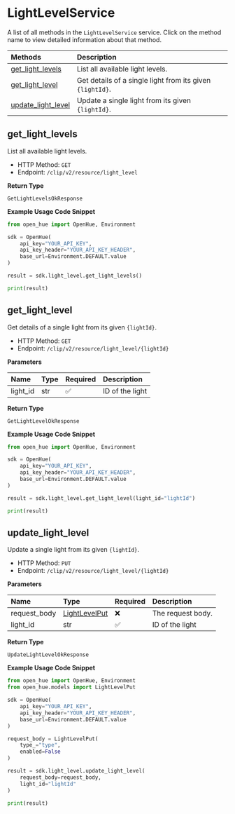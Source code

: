 # LightLevelService

A list of all methods in the `LightLevelService` service. Click on the method name to view detailed information about that method.

| Methods                                   | Description                                               |
| :---------------------------------------- | :-------------------------------------------------------- |
| [get_light_levels](#get_light_levels)     | List all available light levels.                          |
| [get_light_level](#get_light_level)       | Get details of a single light from its given `{lightId}`. |
| [update_light_level](#update_light_level) | Update a single light from its given `{lightId}`.         |

## get_light_levels

List all available light levels.

- HTTP Method: `GET`
- Endpoint: `/clip/v2/resource/light_level`

**Return Type**

`GetLightLevelsOkResponse`

**Example Usage Code Snippet**

```python
from open_hue import OpenHue, Environment

sdk = OpenHue(
    api_key="YOUR_API_KEY",
    api_key_header="YOUR_API_KEY_HEADER",
    base_url=Environment.DEFAULT.value
)

result = sdk.light_level.get_light_levels()

print(result)
```

## get_light_level

Get details of a single light from its given `{lightId}`.

- HTTP Method: `GET`
- Endpoint: `/clip/v2/resource/light_level/{lightId}`

**Parameters**

| Name     | Type | Required | Description     |
| :------- | :--- | :------- | :-------------- |
| light_id | str  | ✅       | ID of the light |

**Return Type**

`GetLightLevelOkResponse`

**Example Usage Code Snippet**

```python
from open_hue import OpenHue, Environment

sdk = OpenHue(
    api_key="YOUR_API_KEY",
    api_key_header="YOUR_API_KEY_HEADER",
    base_url=Environment.DEFAULT.value
)

result = sdk.light_level.get_light_level(light_id="lightId")

print(result)
```

## update_light_level

Update a single light from its given `{lightId}`.

- HTTP Method: `PUT`
- Endpoint: `/clip/v2/resource/light_level/{lightId}`

**Parameters**

| Name         | Type                                        | Required | Description       |
| :----------- | :------------------------------------------ | :------- | :---------------- |
| request_body | [LightLevelPut](../models/LightLevelPut.md) | ❌       | The request body. |
| light_id     | str                                         | ✅       | ID of the light   |

**Return Type**

`UpdateLightLevelOkResponse`

**Example Usage Code Snippet**

```python
from open_hue import OpenHue, Environment
from open_hue.models import LightLevelPut

sdk = OpenHue(
    api_key="YOUR_API_KEY",
    api_key_header="YOUR_API_KEY_HEADER",
    base_url=Environment.DEFAULT.value
)

request_body = LightLevelPut(
    type_="type",
    enabled=False
)

result = sdk.light_level.update_light_level(
    request_body=request_body,
    light_id="lightId"
)

print(result)
```

<!-- This file was generated by liblab | https://liblab.com/ -->
